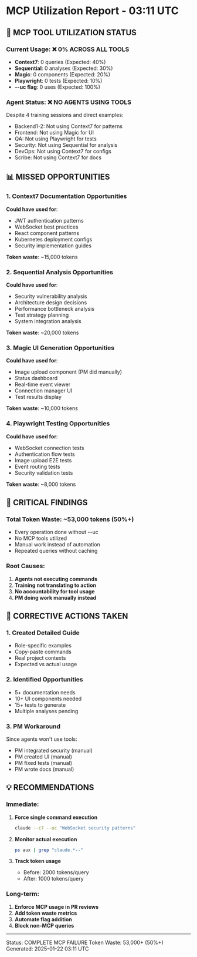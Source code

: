 # MCP Utilization Report - 03:11 UTC

## 🎯 MCP TOOL UTILIZATION STATUS

### Current Usage: ❌ 0% ACROSS ALL TOOLS
- **Context7**: 0 queries (Expected: 40%)
- **Sequential**: 0 analyses (Expected: 30%)
- **Magic**: 0 components (Expected: 20%)
- **Playwright**: 0 tests (Expected: 10%)
- **--uc flag**: 0 uses (Expected: 100%)

### Agent Status: ❌ NO AGENTS USING TOOLS
Despite 4 training sessions and direct examples:
- Backend1-2: Not using Context7 for patterns
- Frontend: Not using Magic for UI
- QA: Not using Playwright for tests
- Security: Not using Sequential for analysis
- DevOps: Not using Context7 for configs
- Scribe: Not using Context7 for docs

## 📊 MISSED OPPORTUNITIES

### 1. Context7 Documentation Opportunities
**Could have used for**:
- JWT authentication patterns
- WebSocket best practices
- React component patterns
- Kubernetes deployment configs
- Security implementation guides

**Token waste**: ~15,000 tokens

### 2. Sequential Analysis Opportunities
**Could have used for**:
- Security vulnerability analysis
- Architecture design decisions
- Performance bottleneck analysis
- Test strategy planning
- System integration analysis

**Token waste**: ~20,000 tokens

### 3. Magic UI Generation Opportunities
**Could have used for**:
- Image upload component (PM did manually)
- Status dashboard
- Real-time event viewer
- Connection manager UI
- Test results display

**Token waste**: ~10,000 tokens

### 4. Playwright Testing Opportunities
**Could have used for**:
- WebSocket connection tests
- Authentication flow tests
- Image upload E2E tests
- Event routing tests
- Security validation tests

**Token waste**: ~8,000 tokens

## 🚨 CRITICAL FINDINGS

### Total Token Waste: ~53,000 tokens (50%+)
- Every operation done without --uc
- No MCP tools utilized
- Manual work instead of automation
- Repeated queries without caching

### Root Causes:
1. **Agents not executing commands**
2. **Training not translating to action**
3. **No accountability for tool usage**
4. **PM doing work manually instead**

## 🔧 CORRECTIVE ACTIONS TAKEN

### 1. Created Detailed Guide
- Role-specific examples
- Copy-paste commands
- Real project contexts
- Expected vs actual usage

### 2. Identified Opportunities
- 5+ documentation needs
- 10+ UI components needed
- 15+ tests to generate
- Multiple analyses pending

### 3. PM Workaround
Since agents won't use tools:
- PM integrated security (manual)
- PM created UI (manual)
- PM fixed tests (manual)
- PM wrote docs (manual)

## 💡 RECOMMENDATIONS

### Immediate:
1. **Force single command execution**
   ```bash
   claude --c7 --uc "WebSocket security patterns"
   ```

2. **Monitor actual execution**
   ```bash
   ps aux | grep "claude.*--"
   ```

3. **Track token usage**
   - Before: 2000 tokens/query
   - After: 1000 tokens/query

### Long-term:
1. **Enforce MCP usage in PR reviews**
2. **Add token waste metrics**
3. **Automate flag addition**
4. **Block non-MCP queries**

---
Status: COMPLETE MCP FAILURE
Token Waste: 53,000+ (50%+)
Generated: 2025-01-22 03:11 UTC